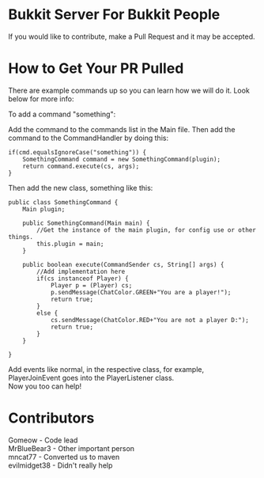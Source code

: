 Bukkit Server For Bukkit People
===========================

If you would like to contribute, make a Pull Request and it may be accepted.

How to Get Your PR Pulled
===========================
There are example commands up so you can learn how we will do it. Look below for more info:

To add a command "something":

Add the command to the commands list in the Main file.
Then add the command to the CommandHandler by doing this:

	if(cmd.equalsIgnoreCase("something")) {
		SomethingCommand command = new SomethingCommand(plugin);
		return command.execute(cs, args);
	}

Then add the new class, something like this:

	public class SomethingCommand {
		Main plugin;
	
		public SomethingCommand(Main main) {
			//Get the instance of the main plugin, for config use or other things.
			this.plugin = main;
		}
	
		public boolean execute(CommandSender cs, String[] args) {
			//Add implementation here
			if(cs instanceof Player) {
				Player p = (Player) cs;
				p.sendMessage(ChatColor.GREEN+"You are a player!");
				return true;
			}
			else {
				cs.sendMessage(ChatColor.RED+"You are not a player D:");
				return true;
			}
		}

	}
	
Add events like normal, in the respective class, for example, PlayerJoinEvent goes into the PlayerListener class.  
Now you too can help!


Contributors
===========================
Gomeow - Code lead  
MrBlueBear3 - Other important person  
mncat77 - Converted us to maven  
evilmidget38 - Didn't really help
